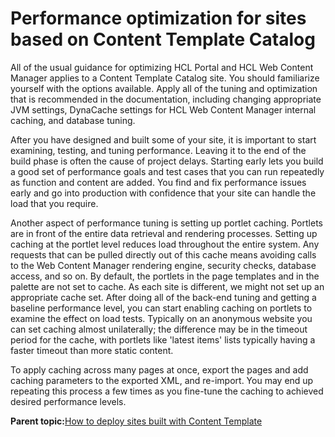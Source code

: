 # Performance optimization for sites based on Content Template Catalog

All of the usual guidance for optimizing HCL Portal and HCL Web Content Manager applies to a Content Template Catalog site. You should familiarize yourself with the options available. Apply all of the tuning and optimization that is recommended in the documentation, including changing appropriate JVM settings, DynaCache settings for HCL Web Content Manager internal caching, and database tuning.

After you have designed and built some of your site, it is important to start examining, testing, and tuning performance. Leaving it to the end of the build phase is often the cause of project delays. Starting early lets you build a good set of performance goals and test cases that you can run repeatedly as function and content are added. You find and fix performance issues early and go into production with confidence that your site can handle the load that you require.

Another aspect of performance tuning is setting up portlet caching. Portlets are in front of the entire data retrieval and rendering processes. Setting up caching at the portlet level reduces load throughout the entire system. Any requests that can be pulled directly out of this cache means avoiding calls to the Web Content Manager rendering engine, security checks, database access, and so on. By default, the portlets in the page templates and in the palette are not set to cache. As each site is different, we might not set up an appropriate cache set. After doing all of the back-end tuning and getting a baseline performance level, you can start enabling caching on portlets to examine the effect on load tests. Typically on an anonymous website you can set caching almost unilaterally; the difference may be in the timeout period for the cache, with portlets like 'latest items' lists typically having a faster timeout than more static content.

To apply caching across many pages at once, export the pages and add caching parameters to the exported XML, and re-import. You may end up repeating this process a few times as you fine-tune the caching to achieved desired performance levels.

**Parent topic:**[How to deploy sites built with Content Template](../ctc/ctc_deploy_overview.md)

